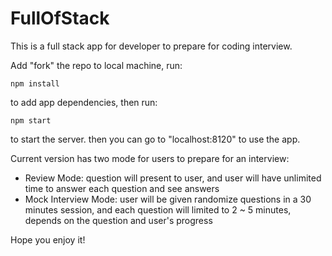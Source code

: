 # FullOfStack

This is a full stack app for developer to prepare for coding interview.

Add "fork" the repo to local machine, run:
```
npm install
```
to add app dependencies, then run:
```
npm start
```
to start the server. then you can go to "localhost:8120" to use the app. 

Current version has two mode for users to prepare for an interview:
* Review Mode: question will present to user, and user will have unlimited time to answer each question and see answers
* Mock Interview Mode: user will be given randomize questions in a 30 minutes session, and each question will limited to 2 ~ 5 minutes, depends on the question and user's progress

Hope you enjoy it!
